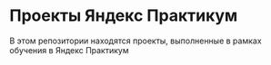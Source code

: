 # Проекты Яндекс Практикум
В этом репозитории находятся проекты, выполненные в рамках обучения в Яндекс Практикум
